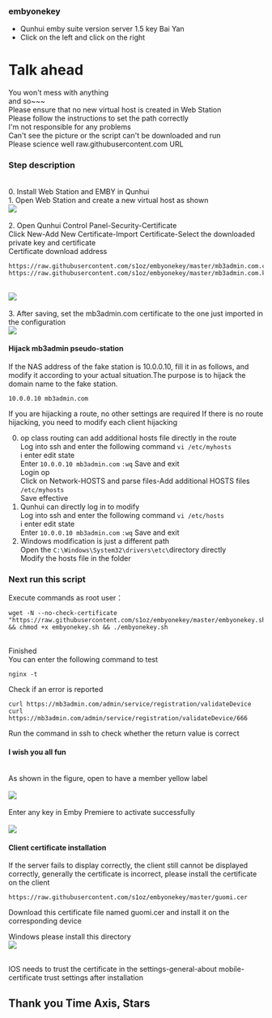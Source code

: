 

### embyonekey

- Qunhui emby suite version server 1.5 key Bai Yan
- Click on the left and click on the right

# Talk ahead
You won't mess with anything
<br/>and so~~~
<br/>Please ensure that no new virtual host is created in Web Station
<br/>Please follow the instructions to set the path correctly
<br/>I'm not responsible for any problems
<br/>Can't see the picture or the script can't be downloaded and run
<br/>Please science well raw.githubusercontent.com URL

### Step description
<br/>0. Install Web Station and EMBY in Qunhui
<br/>1. Open Web Station and create a new virtual host as shown
<br><img src="https://github.com/s1oz/embyonekey/blob/master/webstation.png"><br>
<br/>2. Open Qunhui Control Panel-Security-Certificate
<br/>Click New-Add New Certificate-Import Certificate-Select the downloaded private key and certificate
<br/>Certificate download address
```
https://raw.githubusercontent.com/s1oz/embyonekey/master/mb3admin.com.cert.pem
https://raw.githubusercontent.com/s1oz/embyonekey/master/mb3admin.com.key.pem
```
<br><img src="https://github.com/s1oz/embyonekey/blob/master/cert0.png"><br>
<br/>3. After saving, set the mb3admin.com certificate to the one just imported in the configuration
<br><img src="https://github.com/s1oz/embyonekey/blob/master/cert1.png"><br>


#### Hijack mb3admin pseudo-station

If the NAS address of the fake station is 10.0.0.10, fill it in as follows, and modify it according to your actual situation.The purpose is to hijack the domain name to the fake station.

    10.0.0.10 mb3admin.com
	
If you are hijacking a route, no other settings are required
If there is no route hijacking, you need to modify each client hijacking

0. op class routing can add additional hosts file directly in the route
<br/>Log into ssh and enter the following command
`vi /etc/myhosts`
<br/>i enter edit state
<br/>Enter `10.0.0.10 mb3admin.com`
`:wq` Save and exit
<br/>Login op
<br/>Click on Network-HOSTS and parse files-Add additional HOSTS files
`/etc/myhosts`
<br/>Save effective
1. Qunhui can directly log in to modify
<br/>Log into ssh and enter the following command
`vi /etc/hosts`
<br/>i enter edit state
<br/>Enter `10.0.0.10 mb3admin.com`
`:wq` Save and exit
2. Windows modification is just a different path
<br/>Open the `C:\Windows\System32\drivers\etc\`directory directly
<br/>Modify the hosts file in the folder
	
### Next run this script


Execute commands as root user：<br/>
</p><pre><code>wget -N --no-check-certificate "https://raw.githubusercontent.com/s1oz/embyonekey/master/embyonekey.sh" && chmod +x embyonekey.sh && ./embyonekey.sh</code></pre>

<br/>Finished
<br/>You can enter the following command to test
```
nginx -t
```
Check if an error is reported

```
curl https://mb3admin.com/admin/service/registration/validateDevice
curl https://mb3admin.com/admin/service/registration/validateDevice/666
```
Run the command in ssh to check whether the return value is correct

#### I wish you all fun

<br/>As shown in the figure, open to have a member yellow label
<br/>
<br/>![](https://github.com/s1oz/embyonekey/blob/master/ko.png)
<br/>
<br/>Enter any key in Emby Premiere to activate successfully
<br/>
<br/>![](https://github.com/s1oz/embyonekey/blob/master/ko1.png)

#### Client certificate installation
If the server fails to display correctly, the client still cannot be displayed correctly, generally the certificate is incorrect, please install the certificate on the client
```
https://raw.githubusercontent.com/s1oz/embyonekey/master/guomi.cer 
```
Download this certificate file named guomi.cer and install it on the corresponding device

Windows please install this directory
<br/>![](https://github.com/s1oz/embyonekey/blob/master/window.png)

<br/>IOS needs to trust the certificate in the settings-general-about mobile-certificate trust settings after installation


## Thank you Time Axis, Stars


